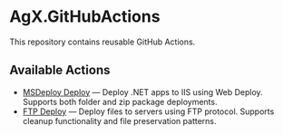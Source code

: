 
# AgX.GitHubActions

This repository contains reusable GitHub Actions.

## Available Actions

- [MSDeploy Deploy](./src/msdeploy/README.md) — Deploy .NET apps to IIS using Web Deploy. Supports both folder and zip package deployments.
- [FTP Deploy](./src/ftpdeploy/README.md) — Deploy files to servers using FTP protocol. Supports cleanup functionality and file preservation patterns.

